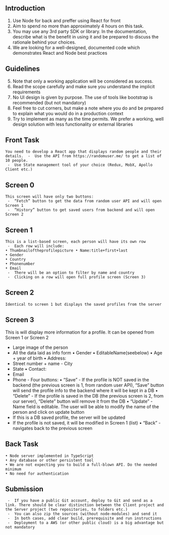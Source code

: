 ## Introduction

1.  Use Node for back and preffer using React for front
2.  Aim to spend no more than approximately 4 hours on this task.
3.  You may use any 3rd party SDK or library. In the documentation, describe what is the
    benefit in using it and be prepared to discuss the rationale behind your choices.
4.  We are looking for a well-designed, documented code which demonstrates React and Node best practices

## Guidelines

5.  Note that only a working application will be considered as success.
6.  Read the scope carefully and make sure you understand the implicit requirements
7.  No UI design is given by purpose. The use of tools like bootstrap is recommended (but
    not mandatory)
8.  Feel free to cut corners, but make a note where you do and be prepared to explain what
    you would do in a production context
9.  Try to implement as many as the time permits. We prefer a working, well design
    solution with less functionality or external libraries

## Front Task

    You need to develop a React app that displays random people and their details.  -  Use the API from https://randomuser.me/ to get a list of 10 people.
     -  Use State management tool of your choice (Redux, MobX, Apollo Client etc.)

## Screen 0

    This screen will have only two buttons:
     -  “Fetch” button to get the data from random user API and will open Screen 1
     -  “History” button to get saved users from backend and will open Screen 2

## Screen 1

    This is a list-based screen, each person will have its own row
     -  Each row will include:
    • Thumbnailoftheprofilepicture • Name:title+first+last
    • Gender
    • Country
    • Phonenumber
    • Email
     -  There will be an option to filter by name and country
     -  Clicking on a row will open full profile screen (Screen 3)

## Screen 2

    Identical to screen 1 but displays the saved profiles from the server

## Screen 3

This is will display more information for a profile. It can be opened from Screen 1 or Screen 2

- Large image of the person
- All the data laid as info form
  • Gender
  • EditableName(seebelow) • Age + year of birth
  • Address:
- Street number + name - City
- State
  • Contact:
- Email
- Phone - Four buttons:
  • “Save” - If the profile is NOT saved in the backend (the previous screen is 1, from random user API), “Save” button will send the profile info to the backend where it will be kept in a DB
  • “Delete” - If the profile is saved in the DB (the previous screen is 2, from our server), “Delete” button will remove it from the DB
  • “Update” - Name field is editable. The user will be able to modify the name of the person and click on update button
- If this is a DB saved profile, the server will be updated
- If the profile is not saved, it will be modified in Screen 1 (list) • “Back” - navigates back to the previous screen

## Back Task

    • Node server implemented in TypeScript
    • Any database or other persistent tool
    • We are not expecting you to build a full-blown API. Do the needed minimum
    • No need for authentication

## Submission

     -  If you have a public Git account, deploy to Git and send as a link. There should be clear distinction between the Client project and the Server project (two repositories, to folders etc.)
     -  You can also zip the sources (without node-modules) and send it
     -  In both cases, add clear build, prerequisite and run instructions
     -  Deployment to a AWS (or other public cloud) is a big advantage but not mandatory
